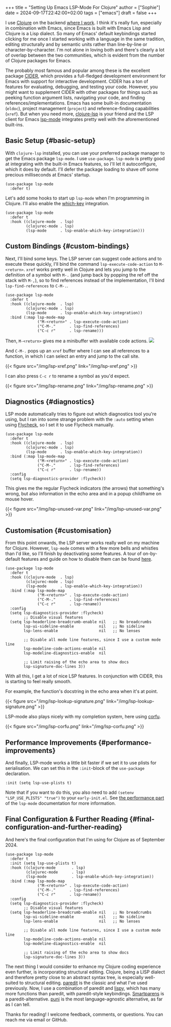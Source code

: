 +++
title = "Setting Up Emacs LSP-Mode For Clojure"
author = ["Sophie"]
date = 2024-09-17T22:42:00+02:00
tags = ["emacs"]
draft = false
+++

I use [Clojure](https://clojure.org/) on the backend [where I work](https://www.ardoq.com/). I think it's really fun, especially in combination with Emacs, since Emacs is built with Emacs Lisp and Clojure is a Lisp dialect. So many of Emacs' default keybindings started clicking for me once I started working with a language in the same tradition, editing structurally and by semantic units rather than line-by-line or character-by-character. I'm not alone in loving both and there's clearly a lot of overlap between the two communities, which is evident from the number of Clojure packages for Emacs.

The probably most famous and popular among these is the excellent package [CIDER](https://cider.mx/), which provides a full-fledged development environment for Emacs with support for interactive development. CIDER has a ton of features for evaluating, debugging, and testing your code. However, you might want to supplement CIDER with other packages for things such as peeking function argument lists, navigating your code, and finding references/implementations. Emacs has some built-in documentation (`eldoc`), project management (`project`) and reference-finding capabilities (`xref`). But when you need more, [clojure-lsp](https://clojure-lsp.io/) is your friend and the LSP client for Emacs [lsp-mode](https://emacs-lsp.github.io/lsp-mode/) integrates pretty well with the aforementioned built-ins.


## Basic Setup {#basic-setup}

With `clojure-lsp` installed, you can use your preferred package manager to get the Emacs package `lsp-mode`. I use `use-package`. `lsp-mode` is pretty good at integrating with the built-in Emacs features, so I'll let it autoconfigure, which it does by default. I'll defer the package loading to shave off some precious milliseconds at Emacs' startup.

```emacs-lisp
(use-package lsp-mode
  :defer t)
```

Let's add some hooks to start up `lsp-mode` when I'm programming in Clojure. I'll also enable the [which-key](https://github.com/justbur/emacs-which-key) integration.

```emacs-lisp
(use-package lsp-mode
  :defer t
  :hook ((clojure-mode  . lsp)
         (clojurec-mode . lsp)
         (lsp-mode      . lsp-enable-which-key-integration)))
```


## Custom Bindings {#custom-bindings}

Next, I'll bind some keys. The LSP server can suggest code actions and to execute these quickly, I'll bind the command `lsp-execute-code-action` to `M-<return>`. `xref` works pretty well in Clojure and lets you jump to the definition of a symbol with `M-.` (and jump back by popping the ref off the stack with `M-,`), so to find references instead of the implementation, I'll bind `lsp-find-references` to `C-M-.`.

```emacs-lisp
(use-package lsp-mode
  :defer t
  :hook ((clojure-mode  . lsp)
         (clojurec-mode . lsp)
         (lsp-mode      . lsp-enable-which-key-integration))
  :bind (:map lsp-mode-map
              ("M-<return>" . lsp-execute-code-action)
              ("C-M-."      . lsp-find-references)
              ("C-c r"      . lsp-rename)))
```

Then, `M-<return>` gives me a minibuffer with available code actions.
[![](/img/lsp-code-actions.png)](/img/lsp-code-actions.png)

And `C-M-.` pops up an `xref` buffer where I can see all references to a function, in which I can select an entry and jump to the call site.

{{< figure src="/img/lsp-xref.png" link="/img/lsp-xref.png" >}}

I can also press `C-c r` to rename a symbol as you'd expect.

{{< figure src="/img/lsp-rename.png" link="/img/lsp-rename.png" >}}


## Diagnostics {#diagnostics}

LSP mode automatically tries to figure out which diagnostics tool you're using, but I ran into some strange problem with the `:auto` setting when using [Flycheck](https://www.flycheck.org/en/latest/), so I set it to use Flycheck manually.

```emacs-lisp
(use-package lsp-mode
  :defer t
  :hook ((clojure-mode  . lsp)
         (clojurec-mode . lsp)
         (lsp-mode      . lsp-enable-which-key-integration))
  :bind (:map lsp-mode-map
              ("M-<return>" . lsp-execute-code-action)
              ("C-M-."      . lsp-find-references)
              ("C-c r"      . lsp-rename))
  :config
  (setq lsp-diagnostics-provider :flycheck))
```

This gives me the regular Flycheck indicators (the arrows) that something's wrong, but also information in the echo area and in a popup childframe on mouse hover.

{{< figure src="/img/lsp-unused-var.png" link="/img/lsp-unused-var.png" >}}


## Customisation {#customisation}

From this point onwards, the LSP server works really well on my machine for Clojure. However, `lsp-mode` comes with a few more bells and whistles than I'd like, so I'll finish by deactivating some features. A tour of on-by-default features and guide on how to disable them can be found [here](https://emacs-lsp.github.io/lsp-mode/tutorials/how-to-turn-off/).

```emacs-lisp
(use-package lsp-mode
  :defer t
  :hook ((clojure-mode  . lsp)
         (clojurec-mode . lsp)
         (lsp-mode      . lsp-enable-which-key-integration))
  :bind (:map lsp-mode-map
              ("M-<return>" . lsp-execute-code-action)
              ("C-M-."      . lsp-find-references)
              ("C-c r"      . lsp-rename))
  :config
  (setq lsp-diagnostics-provider :flycheck)
        ;; Disable visual features
  (setq lsp-headerline-breadcrumb-enable nil   ;; No breadcrumbs
        lsp-ui-sideline-enable           nil   ;; No sideline
        lsp-lens-enable                  nil   ;; No lenses

        ;; Disable all mode line features, since I use a custom mode line
        lsp-modeline-code-actions-enable nil
        lsp-modeline-diagnostics-enable  nil

        ;; Limit raising of the echo area to show docs
        lsp-signature-doc-lines 3))
```

With all this, I get a lot of nice LSP features. In conjunction with CIDER, this is starting to feel really smooth.

For example, the function's docstring in the echo area when it's at point.

{{< figure src="/img/lsp-lookup-signature.png" link="/img/lsp-lookup-signature.png" >}}

LSP-mode also plays nicely with my completion system, here using [corfu](https://github.com/minad/corfu).

{{< figure src="/img/lsp-corfu.png" link="/img/lsp-corfu.png" >}}


## Performance Improvements {#performance-improvements}

And finally, LSP-mode works a little bit faster if we set it to use plists for serialisation. We can set this in the `:init`-block of the `use-package` declaration.

```emacs-lisp
:init (setq lsp-use-plists t)
```

Note that if you want to do this, you also need to add `(setenv "LSP_USE_PLISTS" "true")` to your `early-init.el`. See [the performance part](https://emacs-lsp.github.io/lsp-mode/page/performance/) of the `lsp-mode` documentation for more information.


## Final Configuration &amp; Further Reading {#final-configuration-and-further-reading}

And here's the final configuration that I'm using for Clojure as of September 2024.

```emacs-lisp
(use-package lsp-mode
  :defer t
  :init (setq lsp-use-plists t)
  :hook ((clojure-mode       . lsp)
         (clojurec-mode      . lsp)
         (lsp-mode           . lsp-enable-which-key-integration))
  :bind (:map lsp-mode-map
              ("M-<return>" . lsp-execute-code-action)
              ("C-M-."      . lsp-find-references)
              ("C-c r"      . lsp-rename))
  :config
  (setq lsp-diagnostics-provider :flycheck)
        ;; Disable visual features
  (setq lsp-headerline-breadcrumb-enable nil   ;; No breadcrumbs
        lsp-ui-sideline-enable           nil   ;; No sideline
        lsp-lens-enable                  nil   ;; No lenses

        ;; Disable all mode line features, since I use a custom mode line
        lsp-modeline-code-actions-enable nil
        lsp-modeline-diagnostics-enable  nil

        ;; Limit raising of the echo area to show docs
        lsp-signature-doc-lines 3))
```

The next thing I would consider to enhance my Clojure coding experience even further, is incorporating structural editing. Clojure, being a LISP dialect and therefore pretty close to an abstract syntax tree, is especially well-suited to structural editing. [paredit](https://paredit.org/) is the classic and what I've used previously. Now, I use a combination of paredit and [lispy](https://github.com/abo-abo/lispy), which has many more functions than paredit, with paredit-style keybindings. [Smartparens](https://github.com/Fuco1/smartparens) is a paredit-alternative. [puni](https://github.com/AmaiKinono/puni) is the most language-agnostic alternative, as far as I can tell.

Thanks for reading! I welcome feedback, comments, or questions. You can reach me via email or GitHub.
